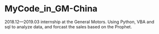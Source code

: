 # MyCode_in_GM-China
2018.12—2019.03  internship at the General Motors.  Using Python, VBA and sql to analyze data, and forcast the sales based on the Prophet.
